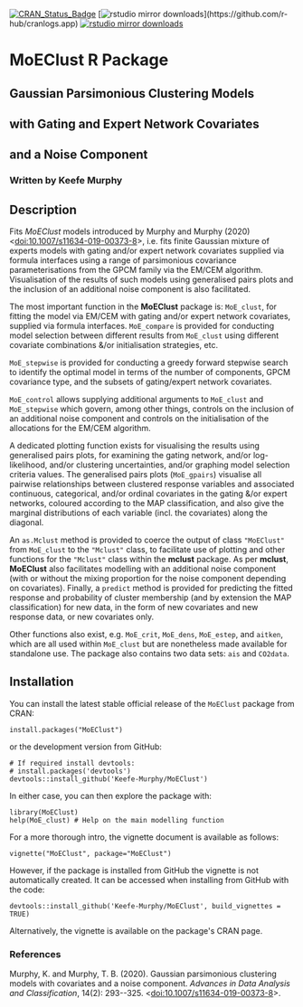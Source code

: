 [![CRAN_Status_Badge](https://www.r-pkg.org/badges/version/MoEClust)](https://cran.r-project.org/package=MoEClust)
[![rstudio mirror downloads](https://cranlogs.r-pkg.org/badges/MoEClust?)](https://github.com/r-hub/cranlogs.app)
[![rstudio mirror downloads](https://cranlogs.r-pkg.org/badges/grand-total/MoEClust?color=82b4e8)](https://github.com/r-hub/cranlogs.app)

# MoEClust R Package
## Gaussian Parsimonious Clustering Models
## with Gating and Expert Network Covariates
## and a Noise Component
### Written by Keefe Murphy

## Description

Fits _MoEClust_ models introduced by Murphy and Murphy (2020) <[doi:10.1007/s11634-019-00373-8](https://doi.org/10.1007/s11634-019-00373-8)>, i.e. fits finite Gaussian mixture of experts models with gating and/or expert network covariates supplied via formula interfaces using a range of parsimonious covariance parameterisations from the GPCM family via the EM/CEM algorithm. Visualisation of the results of such models using generalised pairs plots and the inclusion of an additional noise component is also facilitated.

The most important function in the __MoEClust__ package is: `MoE_clust`, for fitting the model via EM/CEM with gating and/or expert network covariates, supplied via formula interfaces. `MoE_compare` is provided for conducting model selection between different results from `MoE_clust` using different covariate combinations &/or initialisation strategies, etc. 

`MoE_stepwise` is provided for conducting a greedy forward stepwise search to identify the optimal model in terms of the number of components, GPCM covariance type, and the subsets of gating/expert network covariates.

`MoE_control` allows supplying additional arguments to `MoE_clust` and `MoE_stepwise` which govern, among other things, controls on the inclusion of an additional noise component and controls on the initialisation of the allocations for the EM/CEM algorithm.

A dedicated plotting function exists for visualising the results using generalised pairs plots, for examining the gating network, and/or log-likelihood, and/or clustering uncertainties, and/or graphing model selection criteria values. The generalised pairs plots (`MoE_gpairs`) visualise all pairwise relationships between clustered response variables and associated continuous, categorical, and/or ordinal covariates in the gating &/or expert networks, coloured according to the MAP classification, and also give the marginal distributions of each variable (incl. the covariates) along the diagonal.

An `as.Mclust` method is provided to coerce the output of class `"MoEClust"` from `MoE_clust` to the `"Mclust"` class, to facilitate use of plotting and other functions for the `"Mclust"` class within the __mclust__ package. As per __mclust__, __MoEClust__ also facilitates modelling with an additional noise component (with or without the mixing proportion for the noise component depending on covariates). Finally, a `predict` method is provided for predicting the fitted response and probability of cluster membership (and by extension the MAP classification) for new data, in the form of new covariates and new response data, or new covariates only.

Other functions also exist, e.g. `MoE_crit`, `MoE_dens`, `MoE_estep`, and `aitken`, which are all used within `MoE_clust` but are nonetheless made available for standalone use. The package also contains two data sets: `ais` and `CO2data`.

## Installation

You can install the latest stable official release of the `MoEClust` package from CRAN:

```
install.packages("MoEClust")
```

or the development version from GitHub:

```
# If required install devtools:  
# install.packages('devtools')  
devtools::install_github('Keefe-Murphy/MoEClust')
```

In either case, you can then explore the package with:

```
library(MoEClust)  
help(MoE_clust) # Help on the main modelling function
```

For a more thorough intro, the vignette document is available as follows:

```
vignette("MoEClust", package="MoEClust")
```

However, if the package is installed from GitHub the vignette is not automatically created. It can be accessed when installing from GitHub with the code:

```
devtools::install_github('Keefe-Murphy/MoEClust', build_vignettes = TRUE)
```

Alternatively, the vignette is available on the package's CRAN page.

### References
Murphy, K. and Murphy, T. B. (2020). Gaussian parsimonious clustering models with covariates and a noise component. _Advances in Data Analysis and Classification_, 14(2): 293--325. <[doi:10.1007/s11634-019-00373-8](https://doi.org/10.1007/s11634-019-00373-8)>.
